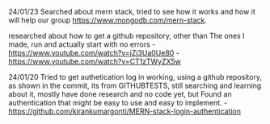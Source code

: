 24/01/23 Searched about mern stack, tried to see how it works and how it will help our group https://www.mongodb.com/mern-stack.

researched about how to get a github repository, other than The ones I made, run and actually start with no errors
-https://www.youtube.com/watch?v=jZj3Ua0Ue80
-https://www.youtube.com/watch?v=CT1zTWyZX5w

24/01/20 Tried to get authetication log in working, using a github repository, as shown in the commit, its from GITHUBTESTS, still searching and learning about it, mostly have done research and no code yet, but Found an authentication that might be easy to use and easy to implement.
-https://github.com/kirankumargonti/MERN-stack-login-authentication


